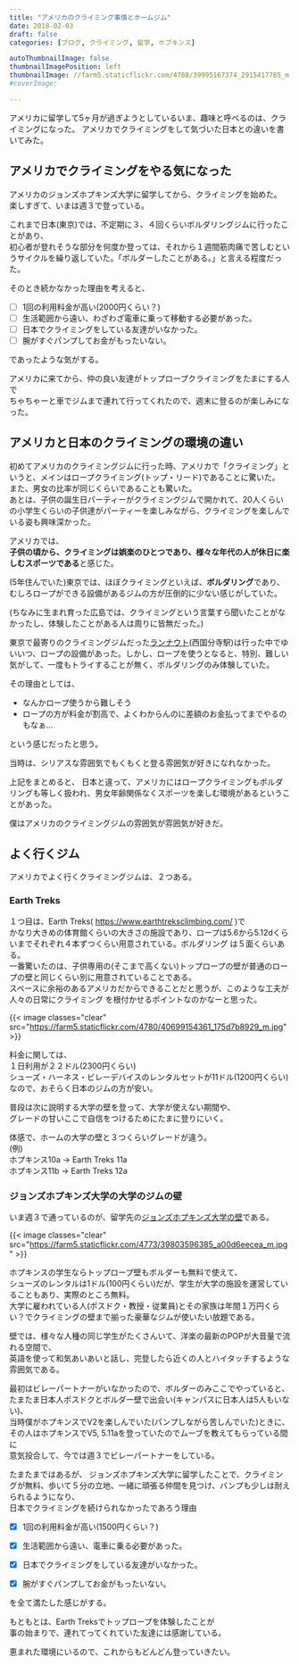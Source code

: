 ```yaml
---
title: "アメリカのクライミング事情とホームジム"
date: 2018-02-03
draft: false
categories: [ブログ, クライミング, 留学, ホプキンス]

autoThumbnailImage: false
thumbnailImagePosition: left
thumbnailImage: //farm5.staticflickr.com/4788/39995167374_2915417785_m.jpg
#coverImage:

---
```


アメリカに留学して5ヶ月が過ぎようとしているいま、趣味と呼べるのは、クライミングになった。 
アメリカでクライミングをして気づいた日本との違いを書いてみた。  


## アメリカでクライミングをやる気になった

アメリカのジョンズホプキンズ大学に留学してから、クライミングを始めた。  
楽しすぎて、いまは週３で登っている。  


これまで日本(東京)では、不定期に３、４回くらいボルダリングジムに行ったことがあり、  
初心者が登れそうな部分を何度か登っては、それから１週間筋肉痛で苦しむというサイクルを繰り返していた。「ボルダーしたことがある。」と言える程度だった。

そのとき続かなかった理由を考えると、

- [ ] 1回の利用料金が高い(2000円くらい？)
- [ ] 生活範囲から遠い、わざわざ電車に乗って移動する必要があった。
- [ ] 日本でクライミングをしている友達がいなかった。
- [ ] 腕がすぐパンプしてお金がもったいない。

であったような気がする。  

アメリカに来てから、仲の良い友達がトップロープクライミングをたまにする人で  
ちゃちゃーと車でジムまで連れて行ってくれたので、週末に登るのが楽しみになった。  


## アメリカと日本のクライミングの環境の違い


初めてアメリカのクライミングジムに行った時、アメリカで「クライミング」というと、メインはロープクライミング(トップ・リード)であることに驚いた。  
また、男女の比率が同じくらいであることも驚いた。  
あとは、子供の誕生日パーティーがクライミングジムで開かれて、20人くらいの小学生くらいの子供達がパーティーを楽しみながら、クライミングを楽しんでいる姿も興味深かった。  

アメリカでは、  
**子供の頃から、クライミングは娯楽のひとつであり、様々な年代の人が休日に楽しむスポーツである**と感じた。  


(5年住んでいた)東京では、ほぼクライミングといえば、**ボルダリング**であり、  
むしろロープができる設備があるジムの方が圧倒的に少ない感じがしていた。  

(ちなみに生まれ育った広島では、クライミングという言葉すら聞いたことがなかったし、体験したことがある人は周りに皆無だった。)  


東京で最寄りのクライミングジムだった[ランナウト](http://www.runout.info/)(西国分寺駅)は行った中でゆいいつ、ロープの設備があった。しかし、ロープを使うとなると、特別、難しい気がして、一度もトライすることが無く、ボルダリングのみ体験していた。  

その理由としては、
- なんかロープ使うから難しそう  
- ロープの方が料金が割高で、よくわからんのに差額のお金払ってまでやるのもなぁ...  

という感じだったと思う。  

当時は、シリアスな雰囲気でもくもくと登る雰囲気が好きになれなかった。


上記をまとめると、
日本と違って、アメリカにはロープクライミングもボルダリングも等しく扱われ、男女年齢関係なくスポーツを楽しむ環境があるということがあった。  

僕はアメリカのクライミングジムの雰囲気が雰囲気が好きだ。  


## よく行くジム

アメリカでよく行くクライミングジムは、２つある。


### Earth Treks
１つ目は、Earth Treks( <https://www.earthtreksclimbing.com/> )で  
かなり大きめの体育館くらいの大きさの施設であり、ロープは5.6から5.12dくらいまでそれぞれ４本ずつくらい用意されている。ボルダリング は５面くらいある。  
一番驚いたのは、子供専用の(そこまで高くない)トップロープの壁が普通のロープの壁と同じくらい別に用意されていることである。   
スペースに余裕のあるアメリカだからできることだと思うが、このような工夫が人々の日常にクライミング を根付かせるポイントなのかなーと思った。  

{{< image classes="clear" src="https://farm5.staticflickr.com/4780/40699154361_175d7b8929_m.jpg" >}}

料金に関しては、  
１日利用が２２ドル(2300円くらい)  
シューズ・ハーネス・ビレーデバイスのレンタルセットが11ドル(1200円くらい)  
なので、おそらく日本のジムの方が安い。  

普段は次に説明する大学の壁を登って、大学が使えない期間や、  
グレードの甘いここで自信をつけるためにたまに登りにいく。  

体感で、ホームの大学の壁と３つくらいグレードが違う。  
(例)  
ホプキンス10a -> Earth Treks 11a  
ホプキンス11b -> Earth Treks 12a  


### ジョンズホプキンズ大学の大学のジムの壁

いま週３で通っているのが、留学先の[ジョンズホプキンズ大学の壁](https://studentaffairs.jhu.edu/recreation/facilities/climbing-wall/)である。  

{{< image classes="clear" src="https://farm5.staticflickr.com/4773/39803596385_a00d6eecea_m.jpg" >}}

ホプキンスの学生ならトップロープ壁もボルダーも無料で使えて、  
シューズのレンタルは1ドル(100円くらい)だが、学生が大学の施設を運営していることもあり、実際のところ無料。  
大学に雇われている人(ポスドク・教授・従業員)とその家族は年間１万円くらい？でクライミングの壁まで揃った豪華なジムが使いたい放題である。


壁では、様々な人種の同じ学生がたくさんいて、洋楽の最新のPOPが大音量で流れる空間で、  
英語を使って和気あいあいと話し、完登したら近くの人とハイタッチするような雰囲気である。  


最初はビレーパートナーがいなかったので、ボルダーのみここでやっていると、  
たまたま日本人ポスドクとボルダー壁で出会い(キャンパスに日本人は5人もいない)、  
当時僕がホプキンスでV2を楽しんでいた(パンプしながら苦しんでいた)ときに、  
その人はホプキンスでV5, 5.11aを登っていたのでムーブを教えてもらっている間に  
意気投合して、今では週３でビレーパートナーをしている。  


たまたまではあるが、
ジョンズホプキンズ大学に留学したことで、クライミングが無料、歩いて５分の立地、一緒に頑張る仲間を見つけ、バンプも少しは耐えられるようになり、  
日本でクライミングを続けられなかったであろう理由  


- [x] 1回の利用料金が高い(1500円くらい？)
- [x] 生活範囲から遠い、電車に乗る必要があった。
- [x] 日本でクライミングをしている友達がいなかった。
- [x] 腕がすぐパンプしてお金がもったいない。


を全て満たした感じがする。  


もともとは、Earth Treksでトップロープを体験したことが  
事の始まりで、連れてってくれていた友達には感謝している。  


恵まれた環境にいるので、これからもどんどん登っていきたい。  

